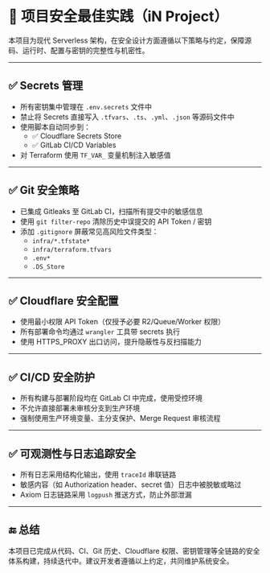 # 🔐 项目安全最佳实践（iN Project）

本项目为现代 Serverless 架构，在安全设计方面遵循以下策略与约定，保障源码、运行时、配置与密钥的完整性与机密性。

---

## ✅ Secrets 管理

- 所有密钥集中管理在 `.env.secrets` 文件中
- 禁止将 Secrets 直接写入 `.tfvars`、`.ts`、`.yml`、`.json` 等源码文件中
- 使用脚本自动同步到：
  - ✅ Cloudflare Secrets Store
  - ✅ GitLab CI/CD Variables
- 对 Terraform 使用 `TF_VAR_` 变量机制注入敏感值

---

## ✅ Git 安全策略

- 已集成 Gitleaks 至 GitLab CI，扫描所有提交中的敏感信息
- 使用 `git filter-repo` 清除历史中误提交的 API Token / 密钥
- 添加 `.gitignore` 屏蔽常见高风险文件类型：
  - `infra/*.tfstate*`
  - `infra/terraform.tfvars`
  - `.env*`
  - `.DS_Store`

---

## ✅ Cloudflare 安全配置

- 使用最小权限 API Token（仅授予必要 R2/Queue/Worker 权限）
- 所有部署命令均通过 `wrangler` 工具带 secrets 执行
- 使用 HTTPS_PROXY 出口访问，提升隐蔽性与反扫描能力

---

## ✅ CI/CD 安全防护

- 所有构建与部署阶段均在 GitLab CI 中完成，使用受控环境
- 不允许直接部署未审核分支到生产环境
- 强制使用生产环境变量、主分支保护、Merge Request 审核流程

---

## ✅ 可观测性与日志追踪安全

- 所有日志采用结构化输出，使用 `traceId` 串联链路
- 敏感内容（如 Authorization header、secret 值）日志中被脱敏或略过
- Axiom 日志链路采用 `logpush` 推送方式，防止外部泄漏

---

## 🔚 总结

本项目已完成从代码、CI、Git 历史、Cloudflare 权限、密钥管理等全链路的安全体系构建，持续迭代中。建议开发者遵循以上约定，共同维护系统安全。
